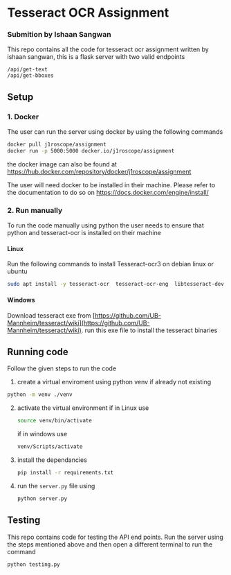 # Tesseract OCR Assignment 
### Submition by Ishaan Sangwan

This repo contains all the code for tesseract ocr assignment written by ishaan sangwan, this is a flask server with two valid endpoints 
```
/api/get-text
/api/get-bboxes
```

## Setup

### 1. Docker 
The user can run the server using docker by using the following commands 

```bash
docker pull j1roscope/assignment
docker run -p 5000:5000 docker.io/j1roscope/assignment
```
the docker image can also be found at 
https://hub.docker.com/repository/docker/j1roscope/assignment

The user will need docker to be installed in their machine. Please refer to the documentation to do so on https://docs.docker.com/engine/install/

### 2. Run manually 
To run the code manually using python the user needs to ensure that python and tesseract-ocr is installed on their machine

#### Linux
Run the following commands to install Tesseract-ocr3  on debian linux or ubuntu

```bash
sudo apt install -y tesseract-ocr  tesseract-ocr-eng  libtesseract-dev libleptonica-dev 

```
#### Windows
Download tesseract exe from [https://github.com/UB-Mannheim/tesseract/wiki](https://github.com/UB-Mannheim/tesseract/wiki).
run this exe file to install the tesseract binaries

## Running code
Follow the given steps to run the code 

1. create a virtual enviroment using python venv if already not existing 
```bash
python -m venv ./venv
```
2. activate the virtual environment 
	if in Linux use 
	```bash 
	source venv/bin/activate
	```
	if in windows use 
	```cmd
	venv/Scripts/activate
	``` 
3. install the dependancies 
	```bash 
	pip install -r requirements.txt
	```
4. run the ```server.py``` file using 
	```bash
	python server.py
	```

## Testing 
This repo contains code for testing the API end points.
Run the server using the steps mentioned above and then open a different terminal to run the command
```bash
python testing.py
```


 

 

